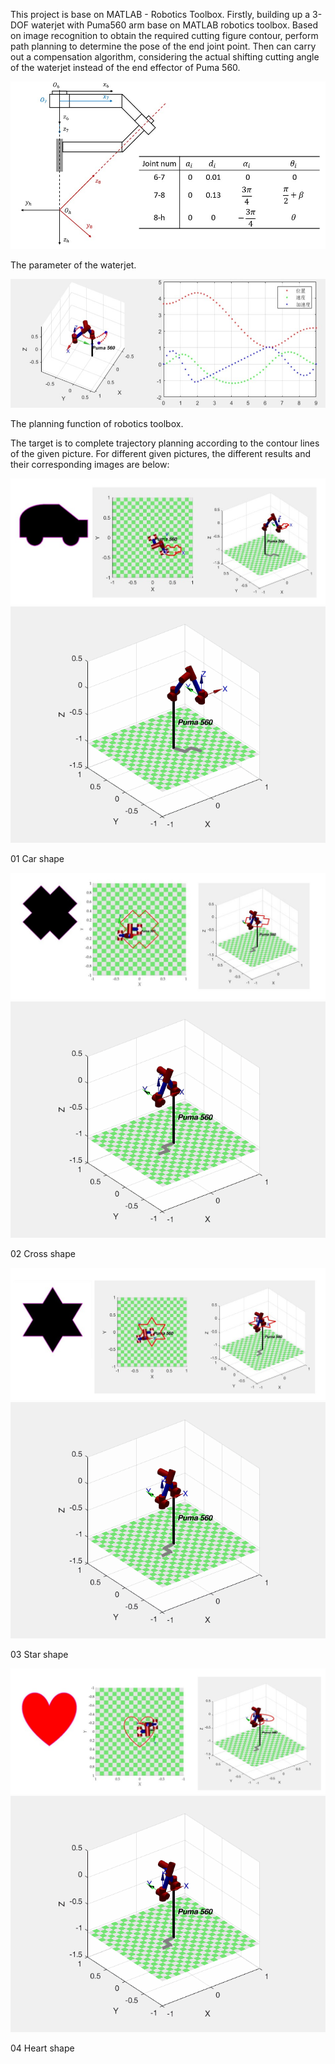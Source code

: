 This project is base on MATLAB - Robotics Toolbox. Firstly, building up a 3-DOF waterjet with Puma560 arm base on MATLAB robotics toolbox. Based on image recognition to obtain the required cutting figure contour, perform path planning to determine the pose of the end joint point. Then can carry out a compensation algorithm, considering the actual shifting cutting angle of the waterjet instead of the end effector of Puma 560.

![Waterjet](https://github.com/XiaoxuanShao/-Waterjet_with_Puma560/blob/main/Picture/waterjet.jpg)

The parameter of the waterjet.

![planning](https://github.com/XiaoxuanShao/-Waterjet_with_Puma560/blob/main/Picture/planning.jpg)

The planning function of robotics toolbox.

The target is to complete trajectory planning according to the contour lines of the given picture. For different given pictures, the different results and their corresponding images are below:


![car](https://github.com/XiaoxuanShao/-Waterjet_with_Puma560/blob/main/Picture/car.jpg)
![car](https://github.com/XiaoxuanShao/-Waterjet_with_Puma560/blob/main/Picture/r_car.gif)

01 Car shape

![cross](https://github.com/XiaoxuanShao/-Waterjet_with_Puma560/blob/main/Picture/cross.jpg)
![cross](https://github.com/XiaoxuanShao/-Waterjet_with_Puma560/blob/main/Picture/r_cross.gif)

02 Cross shape

![star](https://github.com/XiaoxuanShao/-Waterjet_with_Puma560/blob/main/Picture/star.jpg)
![star](https://github.com/XiaoxuanShao/-Waterjet_with_Puma560/blob/main/Picture/r_star.gif)

03 Star shape

![heart](https://github.com/XiaoxuanShao/-Waterjet_with_Puma560/blob/main/Picture/heart.jpg)
![heart](https://github.com/XiaoxuanShao/-Waterjet_with_Puma560/blob/main/Picture/r_heart.gif)

04 Heart shape
